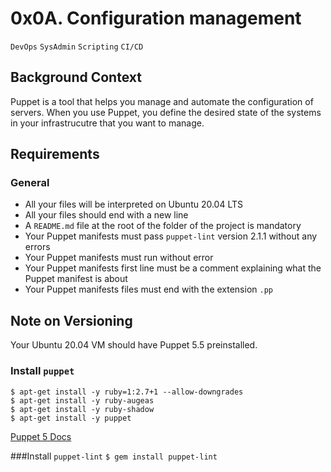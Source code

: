 # 0x0A. Configuration management
`DevOps` `SysAdmin` `Scripting` `CI/CD`

## Background Context
Puppet is a tool that helps you manage and automate the configuration of servers. When you use Puppet, you define the desired state of the systems in your infrastrucutre that you want to manage.

## Requirements
### General
* All your files will be interpreted on Ubuntu 20.04 LTS
* All your files should end with a new line
* A `README.md` file at the root of the folder of the project is mandatory
* Your Puppet manifests must pass `puppet-lint` version 2.1.1 without any errors
* Your Puppet manifests must run without error
* Your Puppet manifests first line must be a comment explaining what the Puppet manifest is about
* Your Puppet manifests files must end with the extension `.pp`

## Note on Versioning
Your Ubuntu 20.04 VM should have Puppet 5.5 preinstalled.

### Install `puppet`
```
$ apt-get install -y ruby=1:2.7+1 --allow-downgrades
$ apt-get install -y ruby-augeas
$ apt-get install -y ruby-shadow
$ apt-get install -y puppet
```
[Puppet 5 Docs](https://www.puppet.com/docs/puppet/5.5/puppet_index.html)

###Install `puppet-lint`
```$ gem install puppet-lint```

